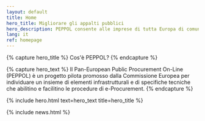 ```yaml
---
layout: default
title: Home
hero_title: Migliorare gli appalti pubblici
hero_description: PEPPOL consente alle imprese di tutta Europa di comunicare elettronicamente con gli acquirenti pubblici in varie fasi della procedura di appalto.
lang: it
ref: homepage
---
```

{% capture hero_title %}
Cos'è PEPPOL?
{% endcapture %}

{% capture hero_text %}
Il Pan-European Public Procurement On-Line (PEPPOL) è un progetto pilota
promosso dalla Commissione Europea per individuare un insieme di elementi
infrastrutturali e di specifiche tecniche che abilitino e facilitino le
procedure di e-Procurement.
{% endcapture %}

{% include hero.html text=hero_text title=hero_title %}

<main class="container my-5" markdown="1">

{% include news.html %}

</main>
